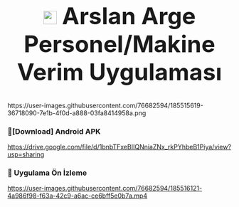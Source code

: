 <h1 align="center" style="font-size: 52px;" ><img height=30 src="https://user-images.githubusercontent.com/76682594/185515619-36718090-7e1b-4f0d-a888-03fa8414958a.png"> Arslan Arge Personel/Makine Verim Uygulaması </h1>
https://user-images.githubusercontent.com/76682594/185515619-36718090-7e1b-4f0d-a888-03fa8414958a.png

###  🔽[Download] Android APK
https://drive.google.com/file/d/1bnbTFxeBIIQNniaZNx_rkPYhbeB1Piya/view?usp=sharing

###  🔽 Uygulama Ön İzleme
https://user-images.githubusercontent.com/76682594/185516121-4a986f98-f63a-42c9-a6ac-ce6bff5e0b7a.mp4

